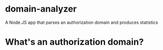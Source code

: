 # domain-analyzer
A Node.JS app that parses an authorization domain and produces statistics

# What's an authorization domain?
